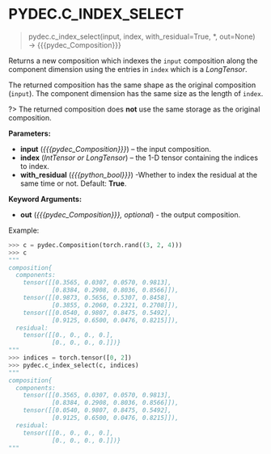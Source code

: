# PYDEC.C_INDEX_SELECT
> pydec.c_index_select(input, index, with_residual=True, *, out=None) →  {{{pydec_Composition}}}

Returns a new composition which indexes the `input` composition along the component dimension using the entries in `index` which is a *LongTensor*.

The returned composition has the same shape as the original composition (`input`). The component dimension has the same size as the length of `index`.

?> The returned composition does **not** use the same storage as the original composition.

**Parameters:**

* **input** (*{{{pydec_Composition}}}*) – the input composition.
* **index** (*IntTensor or LongTensor*) – the 1-D tensor containing the indices to index.
* **with_residual** (*{{{python_bool}}}*) -Whether to index the residual at the same time or not. Default: **True**.

**Keyword Arguments:**
* **out** (*{{{pydec_Composition}}}, optional*) - the output composition.


Example:
```python
>>> c = pydec.Composition(torch.rand((3, 2, 4)))
>>> c
"""
composition{
  components:
    tensor([[0.3565, 0.0307, 0.0570, 0.9813],
            [0.8384, 0.2908, 0.8036, 0.8566]]),
    tensor([[0.9873, 0.5656, 0.5307, 0.8458],
            [0.3855, 0.2060, 0.2321, 0.2708]]),
    tensor([[0.0540, 0.9807, 0.8475, 0.5492],
            [0.9125, 0.6500, 0.0476, 0.8215]]),
  residual:
    tensor([[0., 0., 0., 0.],
            [0., 0., 0., 0.]])}
"""
>>> indices = torch.tensor([0, 2])
>>> pydec.c_index_select(c, indices)
"""
composition{
  components:
    tensor([[0.3565, 0.0307, 0.0570, 0.9813],
            [0.8384, 0.2908, 0.8036, 0.8566]]),
    tensor([[0.0540, 0.9807, 0.8475, 0.5492],
            [0.9125, 0.6500, 0.0476, 0.8215]]),
  residual:
    tensor([[0., 0., 0., 0.],
            [0., 0., 0., 0.]])}
"""
```
